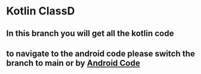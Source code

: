 # Kotlin ClassD
## In this branch you will get all the kotlin code
## to navigate to the android code please switch the branch to main or by [Android Code](https://github.com/elshafee/AndroidClassD/tree/adroid)

